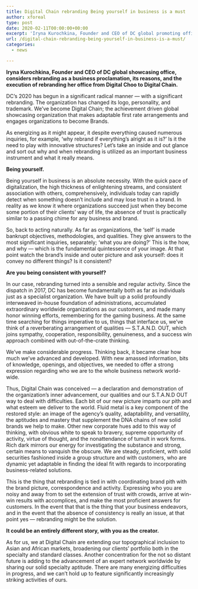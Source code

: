 ```yaml
---
title: Digital Chain rebranding Being yourself in business is a must
author: xforeal 
type: post
date: 2020-02-11T00:00:00+00:00
excerpt: 'Iryna Kurochkina, Founder and CEO of DC global promoting office, considers rebranding as a business proclamation, its reasons, and the execution of rebranding her organization from Digital Choo to Digital Chain '
url: /digital-chain-rebranding-being-yourself-in-business-is-a-must/
categories:
  - news

---
```

**Iryna Kurochkina, Founder and CEO of DC global showcasing office, considers rebranding as a business proclamation, its reasons, and the execution of rebranding her office from Digital Choo to Digital Chain.** 

DC&rsquo;s 2020 has begun in a significant radical manner &#8212; with a significant rebranding. The organization has changed its logo, personality, and trademark. We&rsquo;ve become Digital Chain; the achievement driven global showcasing organization that makes adaptable first rate arrangements and engages organizations to become Brands.

As energizing as it might appear, it despite everything caused numerous inquiries, for example, &lsquo;why rebrand if everything&rsquo;s alright as it is?&rsquo; Is it the need to play with innovative structures? Let&rsquo;s take an inside and out glance and sort out why and when rebranding is utilized as an important business instrument and what it really means.

**Being yourself.**

Being yourself in business is an absolute necessity. With the quick pace of digitalization, the high thickness of enlightening streams, and consistent association with others, comprehensively, individuals today can rapidly detect when something doesn&rsquo;t include and may lose trust in a brand. In reality as we know it where organizations succeed just when they become some portion of their clients&rsquo; way of life, the absence of trust is practically similar to a passing chime for any business and brand.

So, back to acting naturally. As far as organizations, the &lsquo;self&rsquo; is made bankrupt objectives, methodologies, and qualities. They give answers to the most significant inquiries, separately; &lsquo;what you are doing?&rsquo; This is the how, and why &#8212; which is the fundamental quintessence of your image. At that point watch the brand&rsquo;s inside and outer picture and ask yourself: does it convey no different things? Is it consistent?

**Are you being consistent with yourself?** 

In our case, rebranding turned into a sensible and regular activity. Since the dispatch in 2017, DC has become fundamentally both as far as individuals just as a specialist organization. We have built up a solid profoundly interweaved in-house foundation of administrations, accumulated extraordinary worldwide organizations as our customers, and made many honor winning efforts, remembering for the gaming business. At the same time searching for things imperative to us, things that interface us, we&rsquo;ve think of a reverberating arrangement of qualities &#8212; S.T.A.N.D. OUT, which joins sympathy, cooperation, responsibility, genuineness, and a success win approach combined with out-of-the-crate thinking.

We&rsquo;ve make considerable progress. Thinking back, it became clear how much we&rsquo;ve advanced and developed. With new amassed information, bits of knowledge, openings, and objectives, we needed to offer a strong expression regarding who we are to the whole business network world-wide.

Thus, Digital Chain was conceived &#8212; a declaration and demonstration of the organization&#8217;s inner advancement, our qualities and our S.T.A.N.D OUT way to deal with difficulties. Each bit of our new picture imparts our pith and what esteem we deliver to the world. Fluid metal is a key component of the restored style: an image of the agency&rsquo;s quality, adaptability, and versatility, the aptitudes and mastery that supplement the DNA chains of new solid brands we help to make. Other new corporate hues add to this way of thinking, with obvious white to speak to bravery, supreme opportunity of activity, virtue of thought, and the nonattendance of tumult in work forms. Rich dark mirrors our energy for investigating the substance and strong, certain means to vanquish the obscure. We are steady, proficient, with solid securities fashioned inside a group structure and with customers, who are dynamic yet adaptable in finding the ideal fit with regards to incorporating business-related solutions.

This is the thing that rebranding is tied in with coordinating brand pith with the brand picture, correspondence and activity. Expressing who you are noisy and away from to set the extension of trust with crowds, arrive at win-win results with accomplices, and make the most proficient answers for customers. In the event that that is the thing that your business endeavors, and in the event that the absence of consistency is really an issue, at that point yes &#8212; rebranding might be the solution.

**It could be an entirely different story, with you as the creator.** 

As for us, we at Digital Chain are extending our topographical inclusion to Asian and African markets, broadening our clients&rsquo; portfolio both in the specialty and standard classes. Another concentration for the not so distant future is adding to the advancement of an expert network worldwide by sharing our solid specialty aptitude. There are many energizing difficulties in progress, and we can&rsquo;t hold up to feature significantly increasingly striking activities of ours.